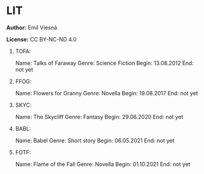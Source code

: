 # LIT

**Author:** Emil Viesná

**License:** CC BY-NC-ND 4.0

1. TOFA:

	Name:		Talks of Faraway
	Genre:		Science Fiction
	Begin:		13.08.2012
	End:		not yet

2. FFOG:

	Name:		Flowers for Granny
	Genre:		Novella
	Begin:		19.08.2017
	End:		not yet

3. SKYC:

	Name:		The Skycliff
	Genre:		Fantasy
	Begin:		29.06.2020
	End:		not yet

4. BABL:

	Name:		Babel
	Genre:		Short story
	Begin:		06.05.2021
	End:		not yet

5. FOTF:

	Name:		Flame of the Fall
	Genre:		Novella
	Begin:		01.10.2021
	End:		not yet


